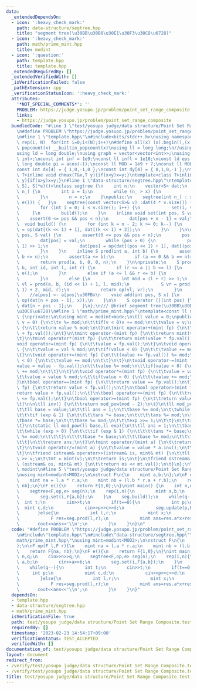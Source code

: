 ```yaml
---
data:
  _extendedDependsOn:
  - icon: ':heavy_check_mark:'
    path: data-structure/segtree.hpp
    title: "segment tree(\u30BB\u30B0\u30E1\u30F3\u30C8\u6728)"
  - icon: ':heavy_check_mark:'
    path: math/prime_mint.hpp
    title: modint
  - icon: ':question:'
    path: template.hpp
    title: template.hpp
  _extendedRequiredBy: []
  _extendedVerifiedWith: []
  _isVerificationFailed: false
  _pathExtension: cpp
  _verificationStatusIcon: ':heavy_check_mark:'
  attributes:
    '*NOT_SPECIAL_COMMENTS*': ''
    PROBLEM: https://judge.yosupo.jp/problem/point_set_range_composite
    links:
    - https://judge.yosupo.jp/problem/point_set_range_composite
  bundledCode: "#line 1 \"test/yosupo judge/data structure/Point Set Range Composite.test.cpp\"\
    \n#define PROBLEM \"https://judge.yosupo.jp/problem/point_set_range_composite\"\
    \n#line 1 \"template.hpp\"\n#include<bits/stdc++.h>\nusing namespace std;\n#define\
    \ rep(i, N)  for(int i=0;i<(N);i++)\n#define all(x) (x).begin(),(x).end()\n#define\
    \ popcount(x) __builtin_popcount(x)\nusing ll = long long;\n//using i128=__int128_t;\n\
    using ld = long double;\nusing graph = vector<vector<int>>;\nusing P = pair<int,\
    \ int>;\nconst int inf = 1e9;\nconst ll infl = 1e18;\nconst ld eps = 1e-6;\nconst\
    \ long double pi = acos(-1);\nconst ll MOD = 1e9 + 7;\nconst ll MOD2 = 998244353;\n\
    const int dx[4] = { 1,0,-1,0 };\nconst int dy[4] = { 0,1,0,-1 };\ntemplate<class\
    \ T>inline void chmax(T&x,T y){if(x<y)x=y;}\ntemplate<class T>inline void chmin(T&x,T\
    \ y){if(x>y)x=y;}\n#line 1 \"data-structure/segtree.hpp\"\ntemplate<class S, S(*op)(S,\
    \ S), S(*e)()>\nclass segtree {\n    int n;\n    vector<S> dat;\n    void Init(int\
    \ n_) {\n        int x = 1;\n        while (n_ > x) {\n            x <<= 1;\n\
    \        }\n        n = x;\n    }\npublic:\n    segtree(int n_) : segtree(vector<S>(n_,\
    \ e())) {   }\n    segtree(const vector<S>& v) :dat(4 * v.size()) {\n        Init(v.size());\n\
    \        for (int i = 0; i < v.size(); i++) {\n            set(i, v[i]);\n   \
    \     }\n        build();\n    }\n    inline void set(int pos, S val) {\n    \
    \    assert(0 <= pos && pos < n);\n        dat[pos + n - 1] = val;\n    }\n  \
    \  void build() {\n        for (int k = n - 2; k >= 0; k--) {\n            dat[k]\
    \ = op(dat[(k << 1) + 1], dat[(k << 1) + 2]);\n        }\n    }\n\n    void update(int\
    \ pos, S val) {\n        assert(0 <= pos && pos < n);\n        pos += n - 1;\n\
    \        dat[pos] = val;\n        while (pos > 0) {\n            pos = (pos -\
    \ 1) >> 1;\n            dat[pos] = op(dat[(pos << 1) + 1], dat[(pos << 1) + 2]);\n\
    \        }\n    }\n    inline S prod(int a, int b) {\n        assert(0 <= a &&\
    \ b <= n);\n        assert(a <= b);\n        if (a == 0 && b == n)return dat[0];\n\
    \        return prod(a, b, 0, 0, n);\n    }\n\nprivate:\n    S prod(int a, int\
    \ b, int id, int l, int r) {\n        if (r <= a || b <= l) {\n            return\
    \ e();\n        }\n        else if (a <= l && r <= b) {\n            return dat[id];\n\
    \        }\n        else {\n            int mid = (l + r) >> 1;\n            S\
    \ vl = prod(a, b, (id << 1) + 1, l, mid);\n            S vr = prod(a, b, (id <<\
    \ 1) + 2, mid, r);\n            return op(vl, vr);\n        }\n    }\n\npublic:\n\
    \    //a[pos] <- a[pos]\u30FBx\n    void add(int pos, S x) {\n        update(pos,\
    \ op(dat[n + pos - 1], x));\n    }\n\n    S operator [](int pos) {\n        return\
    \ dat[n + pos - 1];\n    }\n};\n/// @brief segment tree(\u30BB\u30B0\u30E1\u30F3\
    \u30C8\u6728)\n#line 1 \"math/prime_mint.hpp\"\ntemplate<const ll mod>class modint\
    \ {\nprivate:\n\tusing mint = modint<mod>;\n\tll value = 0;\npublic:\n\tmodint(ll\
    \ v = 0) {\n\t\tv %= mod;\n\t\tif(v < 0)v += mod;\n\t\tvalue = v;\n\t}\n\tll val()\
    \ {\n\t\treturn value % mod;\n\t}\n\tmint operator+(mint fp) {\n\t\treturn mint(value\
    \ + fp.val());\n\t}\n\tmint operator-(mint fp) {\n\t\treturn mint(value - fp.val());\n\
    \t}\n\tmint operator*(mint fp) {\n\t\treturn mint(value * fp.val());\n\t}\n\t\
    void operator=(mint fp) {\n\t\tvalue = fp.val();\n\t}\n\tvoid operator=(ll val)\
    \ {\n\t\tvalue = val % mod;\n\t\tif(value < 0) {\n\t\t\tvalue += mod;\n\t\t}\n\
    \t}\n\tvoid operator+=(mint fp) {\n\t\t(value += fp.val()) %= mod;\n\t\tif(value\
    \ < 0) {\n\t\t\tvalue += mod;\n\t\t}\n\t}\n\tvoid operator-=(mint fp) {\n\t\t\
    value = value - fp.val();\n\t\tvalue %= mod;\n\t\tif(value < 0) {\n\t\t\tvalue\
    \ += mod;\n\t\t}\n\t}\n\tvoid operator*=(mint fp) {\n\t\tvalue = value * fp.val();\n\
    \t\tvalue = value % mod;\n\t\tif(value < 0) {\n\t\t\tvalue += mod;\n\t\t}\n\t\
    }\n\tbool operator==(mint fp) {\n\t\treturn value == fp.val();\n\t}\n\tbool operator<(mint\
    \ fp) {\n\t\treturn value < fp.val();\n\t}\n\tbool operator>(mint fp) {\n\t\t\
    return value > fp.val();\n\t}\n\tbool operator<=(mint fp) {\n\t\treturn value\
    \ <= fp.val();\n\t}\n\tbool operator>=(mint fp) {\n\t\treturn value >= fp.val();\n\
    \t}\n\n\tll inv() {\n\t\treturn mod_pow(mod - 2);\n\t}\n\tll mod_pow(ll exp) {\n\
    \t\tll base = value;\n\t\tll ans = 1;\n\t\tbase %= mod;\n\t\twhile (exp > 0) {\n\
    \t\t\tif (exp & 1) {\n\t\t\t\tans *= base;\n\t\t\t\tans %= mod;\n\t\t\t}\n\t\t\
    \tbase *= base;\n\t\t\tbase %= mod;\n\t\t\texp >>= 1;\n\t\t}\n\t\treturn ans;\n\
    \t}\n\tstatic ll mod_pow(ll base,ll exp){\n\t\tll ans = 1;\n\t\tbase %= mod;\n\
    \t\twhile (exp > 0) {\n\t\t\tif (exp & 1) {\n\t\t\t\tans *= base;\n\t\t\t\tans\
    \ %= mod;\n\t\t\t}\n\t\t\tbase *= base;\n\t\t\tbase %= mod;\n\t\t\texp >>= 1;\n\
    \t\t}\n\t\treturn ans;\n\t}\n\tmint operator/(mint a) {\n\t\treturn mint(a.inv()*value);\n\
    \t}\n\tvoid operator/=(mint a) {\n\t\tvalue = value * a.inv();\n\t\tvalue %= mod;\n\
    \t}\n\tfriend istream& operator>>(istream& is, mint& mt) {\n\t\tll v;\n\t\tis\
    \ >> v;\n\t\tmt = mint(v);\n\t\treturn is;\n\t}\n\tfriend ostream& operator <<\
    \ (ostream& os, mint& mt) {\n\t\treturn os << mt.val();\n\t}\n};\n\n///@brief\
    \ modint\n#line 5 \"test/yosupo judge/data structure/Point Set Range Composite.test.cpp\"\
    \nusing mint=modint<MOD2>;\n\nstruct F\n{\n    mint a,b;\n};\n\nF op(F l,F r){\n\
    \    mint na = l.a * r.a;\n    mint nb = (l.b * r.a + r.b);\n    return F{na,\
    \ nb};\n}\nF e(){\n    return F{1,0};\n}\nint main() {\n    int n,q;\n    cin>>n>>q;\n\
    \    segtree<F,op,e> seg(n);\n    rep(i,n){\n        mint a,b;\n        cin>>a>>b;\n\
    \        seg.set(i,F{a,b});\n    }\n    seg.build();\n    while(q--){\n      \
    \  int t;\n        cin>>t;\n        if(t==0){\n            int p;\n          \
    \  mint c,d;\n            cin>>p>>c>>d;\n            seg.update(p,F{c,d});\n \
    \       }else{\n            int l,r;\n            mint x;\n            cin>>l>>r>>x;\n\
    \            F res=seg.prod(l,r);\n            mint ans=res.a*x+res.b;\n     \
    \       cout<<ans<<'\\n';\n        }\n    }\n}\n"
  code: "#define PROBLEM \"https://judge.yosupo.jp/problem/point_set_range_composite\"\
    \n#include\"template.hpp\"\n#include\"data-structure/segtree.hpp\"\n#include\"\
    math/prime_mint.hpp\"\nusing mint=modint<MOD2>;\n\nstruct F\n{\n    mint a,b;\n\
    };\n\nF op(F l,F r){\n    mint na = l.a * r.a;\n    mint nb = (l.b * r.a + r.b);\n\
    \    return F{na, nb};\n}\nF e(){\n    return F{1,0};\n}\nint main() {\n    int\
    \ n,q;\n    cin>>n>>q;\n    segtree<F,op,e> seg(n);\n    rep(i,n){\n        mint\
    \ a,b;\n        cin>>a>>b;\n        seg.set(i,F{a,b});\n    }\n    seg.build();\n\
    \    while(q--){\n        int t;\n        cin>>t;\n        if(t==0){\n       \
    \     int p;\n            mint c,d;\n            cin>>p>>c>>d;\n            seg.update(p,F{c,d});\n\
    \        }else{\n            int l,r;\n            mint x;\n            cin>>l>>r>>x;\n\
    \            F res=seg.prod(l,r);\n            mint ans=res.a*x+res.b;\n     \
    \       cout<<ans<<'\\n';\n        }\n    }\n}"
  dependsOn:
  - template.hpp
  - data-structure/segtree.hpp
  - math/prime_mint.hpp
  isVerificationFile: true
  path: test/yosupo judge/data structure/Point Set Range Composite.test.cpp
  requiredBy: []
  timestamp: '2023-02-23 14:54:17+09:00'
  verificationStatus: TEST_ACCEPTED
  verifiedWith: []
documentation_of: test/yosupo judge/data structure/Point Set Range Composite.test.cpp
layout: document
redirect_from:
- /verify/test/yosupo judge/data structure/Point Set Range Composite.test.cpp
- /verify/test/yosupo judge/data structure/Point Set Range Composite.test.cpp.html
title: test/yosupo judge/data structure/Point Set Range Composite.test.cpp
---
```

